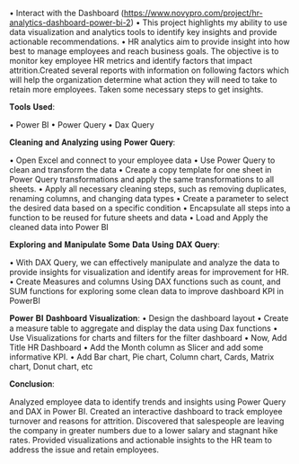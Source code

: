 • Interact with the Dashboard (https://www.novypro.com/project/hr-analytics-dashboard-power-bi-2)
• This project highlights my ability to use data visualization and analytics tools to identify key insights and provide actionable recommendations.
• HR analytics aim to provide insight into how best to manage employees and reach business goals. The objective is to monitor key employee HR metrics and identify factors that impact attrition.Created several reports with information on following factors which will help the organization determine what action they will need to take to retain more employees. Taken some necessary steps to get insights.

𝐓𝐨𝐨𝐥𝐬 𝐔𝐬𝐞𝐝:

• Power BI
• Power Query
• Dax Query

𝐂𝐥𝐞𝐚𝐧𝐢𝐧𝐠 𝐚𝐧𝐝 𝐀𝐧𝐚𝐥𝐲𝐳𝐢𝐧𝐠 𝐮𝐬𝐢𝐧𝐠 𝐏𝐨𝐰𝐞𝐫 𝐐𝐮𝐞𝐫𝐲:

• Open Excel and connect to your employee data
• Use Power Query to clean and transform the data
• Create a copy template for one sheet in Power Query transformations and apply the same transformations to all sheets.
• Apply all necessary cleaning steps, such as removing duplicates, renaming columns, and changing data types
• Create a parameter to select the desired data based on a specific condition
• Encapsulate all steps into a function to be reused for future sheets and data
• Load and Apply the cleaned data into Power BI

𝐄𝐱𝐩𝐥𝐨𝐫𝐢𝐧𝐠 𝐚𝐧𝐝 𝐌𝐚𝐧𝐢𝐩𝐮𝐥𝐚𝐭𝐞 𝐒𝐨𝐦𝐞 𝐃𝐚𝐭𝐚 𝐔𝐬𝐢𝐧𝐠 𝐃𝐀𝐗 𝐐𝐮𝐞𝐫𝐲:

• With DAX Query, we can effectively manipulate and analyze the data to provide insights for visualization and identify areas for improvement for HR.
• Create Measures and columns Using DAX functions such as count, and SUM functions for exploring some clean data to improve dashboard KPI in PowerBI

𝐏𝐨𝐰𝐞𝐫 𝐁𝐈 𝐃𝐚𝐬𝐡𝐛𝐨𝐚𝐫𝐝 𝐕𝐢𝐬𝐮𝐚𝐥𝐢𝐳𝐚𝐭𝐢𝐨𝐧:
• Design the dashboard layout
• Create a measure table to aggregate and display the data using Dax functions
• Use Visualizations for charts and filters for the filter dashboard
• Now, Add Title HR Dashboard
• Add the Month column as Slicer and add some informative KPI.
• Add Bar chart, Pie chart, Column chart, Cards, Matrix chart, Donut chart, etc

𝐂𝐨𝐧𝐜𝐥𝐮𝐬𝐢𝐨𝐧:

Analyzed employee data to identify trends and insights using Power Query and DAX in Power BI. Created an interactive dashboard to track employee turnover and reasons for attrition. Discovered that salespeople are leaving the company in greater numbers due to a lower salary and stagnant hike rates. Provided visualizations and actionable insights to the HR team to address the issue and retain employees.

